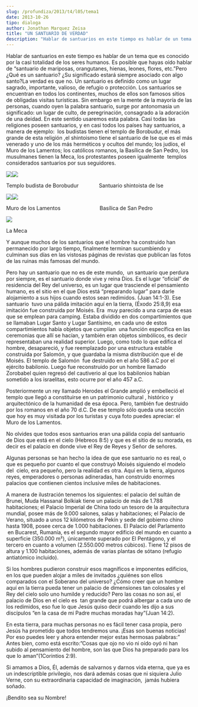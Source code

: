 ```yaml
---
slug: /profundiza/2013/t4/l05/tema1
date: 2013-10-26
tipo: dialoga
author: Jonathan Marquez Zeisa
title: "UN SANTUARIO DE VERDAD"
description: "Hablar de santuarios en este tiempo es hablar de un tema que es conocido por la  casi totalidad de los seres humanos. Es posible que hayas oído hablar de  “santuario de mariposas, orangutanes, hienas, leones, flores, etc.”Pero ¿Qué es  un santuario? ¿Su significado estará siem..."
---
```


Hablar de santuarios en este tiempo es hablar de un tema que es conocido por la casi totalidad de los seres humanos. Es posible que hayas oído hablar de “santuario de mariposas, orangutanes, hienas, leones, flores, etc.”Pero ¿Qué es un santuario? ¿Su significado estará siempre asociado con algo santo?La verdad es que no. Un santuario es definido como un lugar sagrado, importante, valioso, de refugio o protección. Los santuarios se encuentran en todos los continentes, muchos de ellos son famosos sitios de obligadas visitas turísticas. Sin embargo en la mente de la mayoría de las personas, cuando oyen la palabra santuario, surge por antonomasia un significado: un lugar de culto, de peregrinación, consagrado a la adoración de una deidad. En este sentido usaremos esta palabra. Casi todas las religiones poseen santuarios, y en casi todos los países hay santuarios, a manera de ejemplo:  los budistas tienen el templo de Borobudur, el más grande de esta religión ,el shintoismo tiene el santuario de Ise que es el más venerado y uno de los más herméticos y ocultos del mundo; los judíos, el Muro de los Lamentos; los católicos romanos, la Basílica de San Pedro, los musulmanes tienen la Meca, los protestantes poseen igualmente  templos considerados santuarios por sus seguidores.

![](http://esu.um.edu.mx/ESU-2013-t4-l05-dialoga-tema1-image1.jpeg)![](http://esu.um.edu.mx/ESU-2013-t4-l05-dialoga-tema1-image2.jpeg)

Templo budista de Borobudur              Santuario shintoista de Ise

![](http://esu.um.edu.mx/ESU-2013-t4-l05-dialoga-tema1-image3.jpeg)![](http://esu.um.edu.mx/ESU-2013-t4-l05-dialoga-tema1-image4.jpeg)

Muro de los Lamentos                           Basílica de San Pedro

![](http://esu.um.edu.mx/ESU-2013-t4-l05-dialoga-tema1-image5.jpeg)

La Meca

Y aunque muchos de los santuarios que el hombre ha construido han permanecido por largo tiempo, finalmente terminan sucumbiendo y culminan sus días en las vistosas páginas de revistas que publican las fotos de las ruinas más famosas del mundo.

Pero hay un santuario que no es de este mundo,  un santuario que perdura por siempre, es el santuario donde vive y reina Dios. Es el lugar “oficial” de residencia del Rey del universo, es un lugar que trasciende el pensamiento humano, es el sitio en el que Dios está “preparando lugar” para darle alojamiento a sus hijos cuando estos sean redimidos. (Juan 14:1-3). Ese santuario  tuvo una pálida imitación aquí en la tierra, (Éxodo 25:8,9) esa imitación fue construida por Moisés. Era  muy parecido a una carpa de esas que se emplean para camping. Estaba dividido en dos compartimientos que se llamaban Lugar Santo y Lugar Santísimo, en cada uno de estos compartimientos había objetos que cumplían  una función específica en las ceremonias que allí se hacían, y también eran objetos simbólicos, es decir representaban una realidad superior. Luego, como todo lo que edifica el hombre, desapareció, y fue reemplazado por una estructura estable construida por Salomón, y que guardaba la misma distribución que el de Moisés. El templo de Salomón  fue destruido en el año 586 a.C por el ejército babilonio. Luego fue reconstruido por un hombre llamado Zorobabel quien regresó del cautiverio al que los babilonios habían sometido a los israelitas, esto ocurre por el año 457 a.C.

Posteriormente un rey llamado Herodes el Grande amplió y embelleció el templo que llegó a constituirse en un patrimonio cultural , histórico y arquitectónico de la humanidad de esa época. Pero, también fue destruido por los romanos en el año 70 d.C. De ese templo sólo queda una sección que hoy es muy visitada por los turistas y cuya foto puedes apreciar: el Muro de los Lamentos.

No olvides que todos esos santuarios eran una pálida copia del santuario de Dios que está en el cielo (Hebreos 8:5) y que es el sitio de su morada, es decir es el palacio en donde vive el Rey de Reyes y Señor de señores.

Algunas personas se han hecho la idea de que ese santuario no es real, o que es pequeño por cuanto el que construyó Moisés siguiendo el modelo del  cielo, era pequeño, pero la realidad es otra. Aquí en la tierra, algunos reyes, emperadores o personas adineradas, han construido enormes palacios que contienen cientos inclusive miles de habitaciones.

A manera de ilustración tenemos los siguientes: el palacio del sultán de Brunei, Muda Hassanal Bolkiak tiene un palacio de más de 1.788 habitaciones; el Palacio Imperial de China todo un tesoro de la arquitectura mundial, posee más de 9.000 salones, salas y habitaciones; el Palacio de Verano, situado a unos 12 kilómetros de Pekín y sede del gobierno chino hasta 1908, posee cerca de 1.000 habitaciones. El Palacio del Parlamento  en Bucarest, Rumanía, es el segundo mayor edificio del mundo en cuanto a superficie (350.000 m²), únicamente superado por El Pentágono, y el tercero en cuanto a volumen (2.550.000 metros cúbicos). Tiene 12 pisos de altura y 1.100 habitaciones, además de varias plantas de sótano (refugio antiatómico incluido).

Si los hombres pudieron construir esos magníficos e imponentes edificios, en los que pueden alojar a miles de invitados ¿quiénes son ellos comparados con el Soberano del universo? ¿Cómo creer que un hombre aquí en la tierra pueda tener un palacio de dimensiones tan colosales y el Rey del cielo solo uno humilde y reducido? Pero las cosas no son así, el palacio de Dios en el cielo es  tan grande que podrá albergar a cada uno de los redimidos, eso fue lo que Jesús quiso decir cuando les dijo a sus discípulos “en la casa de mi Padre muchas moradas hay”(Juan 14:2).

En esta tierra, para muchas personas no es fácil tener casa propia, pero Jesús ha prometido que todos tendremos una. ¡Esas son buenas noticias! Por eso puedes leer y ahora entender mejor estas hermosas palabras:” Antes bien, como está escrito:”Cosas que ojo no vio ni oído oyó ni han subido al pensamiento del hombre, son las que Dios ha preparado para los que lo aman”(1Corintios 2:9).

Si amamos a Dios, Él, además de salvarnos y darnos vida eterna, que ya es un indescriptible privilegio, nos dará además cosas que ni siquiera Julio Verne, con su extraordinaria capacidad de imaginación,  jamás hubiera soñado.

¡Bendito sea su Nombre!
